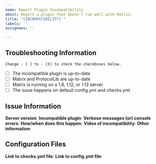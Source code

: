 ```yaml
---
name: Report Plugin Incompatibility
about: Report a plugin that doesn't run well with Matrix.
title: "[INCOMPATIBILITY] "
labels: ''
assignees: ''

---
```


## Troubleshooting Information
`Change - [ ] to - [X] to check the checkboxes below.`
- [ ] The incompatible plugin is up-to-date
- [ ] Matrix and ProtocolLib are up-to-date
- [ ] Matrix is running on a 1.8, 1.12, or 1.13 server
- [ ] The issue happens on default config.yml and checks.yml

## Issue Information
**Server version**: 
**Incompatible plugin**: 
**Verbose messages (or) console errors**: 
**How/when does this happen**: 
**Video of incompatibility**: 
**Other information**: 

## Configuration Files
**Link to checks.yml file**: 
**Link to config.yml file**: 
⠀
